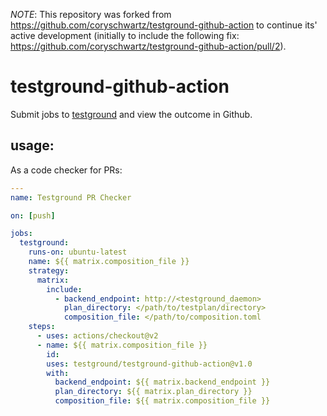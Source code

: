 *NOTE*: This repository was forked from https://github.com/coryschwartz/testground-github-action to continue its' active development (initially to include the following fix: https://github.com/coryschwartz/testground-github-action/pull/2).

# testground-github-action

Submit jobs to [testground](https://testground.ai) and view the outcome in Github.


## usage:

As a code checker for PRs:

```yaml
---
name: Testground PR Checker

on: [push]

jobs:
  testground:
    runs-on: ubuntu-latest
    name: ${{ matrix.composition_file }}
    strategy:
      matrix:
        include:
          - backend_endpoint: http://<testground_daemon>
            plan_directory: </path/to/testplan/directory>
            composition_file: </path/to/composition.toml
    steps:
      - uses: actions/checkout@v2
      - name: ${{ matrix.composition_file }}
        id:
        uses: testground/testground-github-action@v1.0
        with:
          backend_endpoint: ${{ matrix.backend_endpoint }}
          plan_directory: ${{ matrix.plan_directory }}
          composition_file: ${{ matrix.composition_file }}

```

